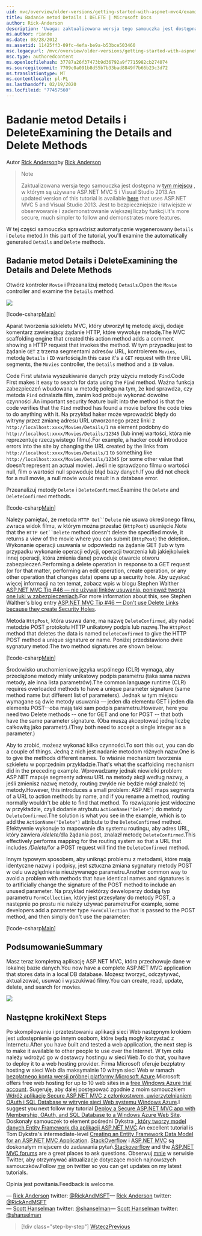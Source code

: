 ```yaml
---
uid: mvc/overview/older-versions/getting-started-with-aspnet-mvc4/examining-the-details-and-delete-methods
title: Badanie metod Details i DELETE | Microsoft Docs
author: Rick-Anderson
description: 'Uwaga: zaktualizowana wersja tego samouczka jest dostępna w tym miejscu, w którym są używane ASP.NET MVC 5 i Visual Studio 2013. Jest to bezpieczniejsze i łatwiejsze w obserwowanie...'
ms.author: riande
ms.date: 08/28/2012
ms.assetid: 11425ff3-09fc-4efa-be9a-b53bce503460
msc.legacyurl: /mvc/overview/older-versions/getting-started-with-aspnet-mvc4/examining-the-details-and-delete-methods
msc.type: authoredcontent
ms.openlocfilehash: 37787a26f37473b9d36792a9f7715982cb274074
ms.sourcegitcommit: 7709c0a091b8d55b7b33bad8849f7b66b23c3d72
ms.translationtype: MT
ms.contentlocale: pl-PL
ms.lasthandoff: 02/19/2020
ms.locfileid: "77457560"
---
```

# <a name="examining-the-details-and-delete-methods"></a><span data-ttu-id="26d54-104">Badanie metod Details i Delete</span><span class="sxs-lookup"><span data-stu-id="26d54-104">Examining the Details and Delete Methods</span></span>

<span data-ttu-id="26d54-105">Autor [Rick Anderson](https://twitter.com/RickAndMSFT)</span><span class="sxs-lookup"><span data-stu-id="26d54-105">by [Rick Anderson](https://twitter.com/RickAndMSFT)</span></span>

> > [!NOTE]
> > <span data-ttu-id="26d54-106">Zaktualizowana wersja tego samouczka jest dostępna w [tym miejscu](../../getting-started/introduction/getting-started.md) , w którym są używane ASP.NET MVC 5 i Visual Studio 2013.</span><span class="sxs-lookup"><span data-stu-id="26d54-106">An updated version of this tutorial is available [here](../../getting-started/introduction/getting-started.md) that uses ASP.NET MVC 5 and Visual Studio 2013.</span></span> <span data-ttu-id="26d54-107">Jest to bezpieczniejsze i łatwiejsze w obserwowanie i zademonstrowanie większej liczby funkcji.</span><span class="sxs-lookup"><span data-stu-id="26d54-107">It's more secure, much simpler to follow and demonstrates more features.</span></span>

<span data-ttu-id="26d54-108">W tej części samouczka sprawdzisz automatycznie wygenerowany `Details` i `Delete` metod.</span><span class="sxs-lookup"><span data-stu-id="26d54-108">In this part of the tutorial, you'll examine the automatically generated `Details` and `Delete` methods.</span></span>

## <a name="examining-the-details-and-delete-methods"></a><span data-ttu-id="26d54-109">Badanie metod Details i Delete</span><span class="sxs-lookup"><span data-stu-id="26d54-109">Examining the Details and Delete Methods</span></span>

<span data-ttu-id="26d54-110">Otwórz kontroler `Movie` i Przeanalizuj metodę `Details`.</span><span class="sxs-lookup"><span data-stu-id="26d54-110">Open the `Movie` controller and examine the `Details` method.</span></span>

![](examining-the-details-and-delete-methods/_static/image1.png)

[!code-csharp[Main](examining-the-details-and-delete-methods/samples/sample1.cs)]

<span data-ttu-id="26d54-111">Aparat tworzenia szkieletu MVC, który utworzył tę metodę akcji, dodaje komentarz zawierający żądanie HTTP, które wywołuje metodę.</span><span class="sxs-lookup"><span data-stu-id="26d54-111">The MVC scaffolding engine that created this action method adds a comment showing a HTTP request that invokes the method.</span></span> <span data-ttu-id="26d54-112">W tym przypadku jest to żądanie `GET` z trzema segmentami adresów URL, kontrolerem `Movies`, metodą `Details` i `ID` wartością.</span><span class="sxs-lookup"><span data-stu-id="26d54-112">In this case it's a `GET` request with three URL segments, the `Movies` controller, the `Details` method and a `ID` value.</span></span>

<span data-ttu-id="26d54-113">Code First ułatwia wyszukiwanie danych przy użyciu metody `Find`.</span><span class="sxs-lookup"><span data-stu-id="26d54-113">Code First makes it easy to search for data using the `Find` method.</span></span> <span data-ttu-id="26d54-114">Ważna funkcja zabezpieczeń wbudowana w metodę polega na tym, że kod sprawdza, czy metoda `Find` odnalazła film, zanim kod próbuje wykonać dowolne czynności.</span><span class="sxs-lookup"><span data-stu-id="26d54-114">An important security feature built into the method is that the code verifies that the `Find` method has found a movie before the code tries to do anything with it.</span></span> <span data-ttu-id="26d54-115">Na przykład haker może wprowadzić błędy do witryny przez zmianę adresu URL utworzonego przez linki z `http://localhost:xxxx/Movies/Details/1` na element podobny do `http://localhost:xxxx/Movies/Details/12345` (lub innej wartości, która nie reprezentuje rzeczywistego filmu).</span><span class="sxs-lookup"><span data-stu-id="26d54-115">For example, a hacker could introduce errors into the site by changing the URL created by the links from `http://localhost:xxxx/Movies/Details/1` to something like `http://localhost:xxxx/Movies/Details/12345` (or some other value that doesn't represent an actual movie).</span></span> <span data-ttu-id="26d54-116">Jeśli nie sprawdzono filmu o wartości null, film o wartości null spowoduje błąd bazy danych.</span><span class="sxs-lookup"><span data-stu-id="26d54-116">If you did not check for a null movie, a null movie would result in a database error.</span></span>

<span data-ttu-id="26d54-117">Przeanalizuj metody `Delete` i `DeleteConfirmed`.</span><span class="sxs-lookup"><span data-stu-id="26d54-117">Examine the `Delete` and `DeleteConfirmed` methods.</span></span>

[!code-csharp[Main](examining-the-details-and-delete-methods/samples/sample2.cs?highlight=17)]

<span data-ttu-id="26d54-118">Należy pamiętać, że metoda `HTTP Get``Delete` nie usuwa określonego filmu, zwraca widok filmu, w którym można przesłać (`HttpPost`) usunięcie.</span><span class="sxs-lookup"><span data-stu-id="26d54-118">Note that the `HTTP Get``Delete` method doesn't delete the specified movie, it returns a view of the movie where you can submit (`HttpPost`) the deletion..</span></span> <span data-ttu-id="26d54-119">Wykonanie operacji usuwania w odpowiedzi na żądanie GET (lub w tym przypadku wykonanie operacji edycji, operacji tworzenia lub jakiejkolwiek innej operacji, która zmienia dane) powoduje otwarcie otworu zabezpieczeń.</span><span class="sxs-lookup"><span data-stu-id="26d54-119">Performing a delete operation in response to a GET request (or for that matter, performing an edit operation, create operation, or any other operation that changes data) opens up a security hole.</span></span> <span data-ttu-id="26d54-120">Aby uzyskać więcej informacji na ten temat, zobacz wpis w blogu Stephen Walther [ASP.NET MVC Tip #46 — nie używaj linków usuwania, ponieważ tworzą one luki w zabezpieczeniach](http://stephenwalther.com/blog/archive/2009/01/21/asp.net-mvc-tip-46-ndash-donrsquot-use-delete-links-because.aspx).</span><span class="sxs-lookup"><span data-stu-id="26d54-120">For more information about this, see Stephen Walther's blog entry [ASP.NET MVC Tip #46 — Don't use Delete Links because they create Security Holes](http://stephenwalther.com/blog/archive/2009/01/21/asp.net-mvc-tip-46-ndash-donrsquot-use-delete-links-because.aspx).</span></span>

<span data-ttu-id="26d54-121">Metoda `HttpPost`, która usuwa dane, ma nazwę `DeleteConfirmed`, aby nadać metodzie POST protokołu HTTP unikatowy podpis lub nazwę.</span><span class="sxs-lookup"><span data-stu-id="26d54-121">The `HttpPost` method that deletes the data is named `DeleteConfirmed` to give the HTTP POST method a unique signature or name.</span></span> <span data-ttu-id="26d54-122">Poniżej przedstawiono dwie sygnatury metod:</span><span class="sxs-lookup"><span data-stu-id="26d54-122">The two method signatures are shown below:</span></span>

[!code-csharp[Main](examining-the-details-and-delete-methods/samples/sample3.cs)]

<span data-ttu-id="26d54-123">Środowisko uruchomieniowe języka wspólnego (CLR) wymaga, aby przeciążone metody miały unikatowy podpis parametru (taka sama nazwa metody, ale inna lista parametrów).</span><span class="sxs-lookup"><span data-stu-id="26d54-123">The common language runtime (CLR) requires overloaded methods to have a unique parameter signature (same method name but different list of parameters).</span></span> <span data-ttu-id="26d54-124">Jednak w tym miejscu wymagane są dwie metody usuwania — jeden dla elementu GET i jeden dla elementu POST--oba mają taki sam podpis parametru.</span><span class="sxs-lookup"><span data-stu-id="26d54-124">However, here you need two Delete methods -- one for GET and one for POST -- that both have the same parameter signature.</span></span> <span data-ttu-id="26d54-125">(Oba muszą akceptować jedną liczbę całkowitą jako parametr).</span><span class="sxs-lookup"><span data-stu-id="26d54-125">(They both need to accept a single integer as a parameter.)</span></span>

<span data-ttu-id="26d54-126">Aby to zrobić, możesz wykonać kilka czynności.</span><span class="sxs-lookup"><span data-stu-id="26d54-126">To sort this out, you can do a couple of things.</span></span> <span data-ttu-id="26d54-127">Jedną z nich jest nadanie metodom różnych nazw.</span><span class="sxs-lookup"><span data-stu-id="26d54-127">One is to give the methods different names.</span></span> <span data-ttu-id="26d54-128">To właśnie mechanizm tworzenia szkieletu w poprzednim przykładzie.</span><span class="sxs-lookup"><span data-stu-id="26d54-128">That's what the scaffolding mechanism did in the preceding example.</span></span> <span data-ttu-id="26d54-129">Wprowadzamy jednak niewielki problem: ASP.NET mapuje segmenty adresu URL na metody akcji według nazwy, a jeśli zmienisz nazwę metody, routing zwykle nie będzie mógł znaleźć tej metody.</span><span class="sxs-lookup"><span data-stu-id="26d54-129">However, this introduces a small problem: ASP.NET maps segments of a URL to action methods by name, and if you rename a method, routing normally wouldn't be able to find that method.</span></span> <span data-ttu-id="26d54-130">To rozwiązanie jest widoczne w przykładzie, czyli dodanie atrybutu `ActionName("Delete")` do metody `DeleteConfirmed`.</span><span class="sxs-lookup"><span data-stu-id="26d54-130">The solution is what you see in the example, which is to add the `ActionName("Delete")` attribute to the `DeleteConfirmed` method.</span></span> <span data-ttu-id="26d54-131">Efektywnie wykonuje to mapowanie dla systemu routingu, aby adres URL, który zawiera <em>/delete/</em>dla żądania post, znalazł metodę `DeleteConfirmed`.</span><span class="sxs-lookup"><span data-stu-id="26d54-131">This effectively performs mapping for the routing system so that a URL that includes <em>/Delete/</em>for a POST request will find the `DeleteConfirmed` method.</span></span>

<span data-ttu-id="26d54-132">Innym typowym sposobem, aby uniknąć problemu z metodami, które mają identyczne nazwy i podpisy, jest sztuczna zmiana sygnatury metody POST w celu uwzględnienia nieużywanego parametru.</span><span class="sxs-lookup"><span data-stu-id="26d54-132">Another common way to avoid a problem with methods that have identical names and signatures is to artificially change the signature of the POST method to include an unused parameter.</span></span> <span data-ttu-id="26d54-133">Na przykład niektórzy deweloperzy dodają typ parametru `FormCollection`, który jest przesyłany do metody POST, a następnie po prostu nie należy używać parametru:</span><span class="sxs-lookup"><span data-stu-id="26d54-133">For example, some developers add a parameter type `FormCollection` that is passed to the POST method, and then simply don't use the parameter:</span></span>

[!code-csharp[Main](examining-the-details-and-delete-methods/samples/sample4.cs)]

## <a name="summary"></a><span data-ttu-id="26d54-134">Podsumowanie</span><span class="sxs-lookup"><span data-stu-id="26d54-134">Summary</span></span>

<span data-ttu-id="26d54-135">Masz teraz kompletną aplikację ASP.NET MVC, która przechowuje dane w lokalnej bazie danych.</span><span class="sxs-lookup"><span data-stu-id="26d54-135">You now have a complete ASP.NET MVC application that stores data in a local DB database.</span></span> <span data-ttu-id="26d54-136">Możesz tworzyć, odczytywać, aktualizować, usuwać i wyszukiwać filmy.</span><span class="sxs-lookup"><span data-stu-id="26d54-136">You can create, read, update, delete, and search for movies.</span></span>

![](examining-the-details-and-delete-methods/_static/image2.png)

## <a name="next-steps"></a><span data-ttu-id="26d54-137">Następne kroki</span><span class="sxs-lookup"><span data-stu-id="26d54-137">Next Steps</span></span>

<span data-ttu-id="26d54-138">Po skompilowaniu i przetestowaniu aplikacji sieci Web następnym krokiem jest udostępnienie go innym osobom, które będą mogły korzystać z Internetu.</span><span class="sxs-lookup"><span data-stu-id="26d54-138">After you have built and tested a web application, the next step is to make it available to other people to use over the Internet.</span></span> <span data-ttu-id="26d54-139">W tym celu należy wdrożyć go w dostawcy hostingu w sieci Web.</span><span class="sxs-lookup"><span data-stu-id="26d54-139">To do that, you have to deploy it to a web hosting provider.</span></span> <span data-ttu-id="26d54-140">Firma Microsoft oferuje bezpłatny hosting w sieci Web dla maksymalnie 10 witryn sieci Web w ramach [bezpłatnego konta wersji próbnej platformy Microsoft Azure](https://www.windowsazure.com/pricing/free-trial/?WT.mc_id=A443DD604).</span><span class="sxs-lookup"><span data-stu-id="26d54-140">Microsoft offers free web hosting for up to 10 web sites in a [free Windows Azure trial account](https://www.windowsazure.com/pricing/free-trial/?WT.mc_id=A443DD604).</span></span> <span data-ttu-id="26d54-141">Sugeruję, aby dalej postępować zgodnie z moim samouczkiem [Wdróż aplikację Secure ASP.NET MVC z członkostwem, uwierzytelnianiem OAuth i SQL Database w witrynie sieci Web systemu Windows Azure](https://docs.microsoft.com/aspnet/core/security/authorization/secure-data).</span><span class="sxs-lookup"><span data-stu-id="26d54-141">I suggest you next follow my tutorial [Deploy a Secure ASP.NET MVC app with Membership, OAuth, and SQL Database to a Windows Azure Web Site](https://docs.microsoft.com/aspnet/core/security/authorization/secure-data).</span></span> <span data-ttu-id="26d54-142">Doskonały samouczek to element pośredni Dykstra [, który tworzy model danych Entity Framework dla aplikacji ASP.NET MVC](../../getting-started/getting-started-with-ef-using-mvc/creating-an-entity-framework-data-model-for-an-asp-net-mvc-application.md).</span><span class="sxs-lookup"><span data-stu-id="26d54-142">An excellent tutorial is Tom Dykstra's intermediate-level [Creating an Entity Framework Data Model for an ASP.NET MVC Application](../../getting-started/getting-started-with-ef-using-mvc/creating-an-entity-framework-data-model-for-an-asp-net-mvc-application.md).</span></span> <span data-ttu-id="26d54-143">[StackOverflow](http://stackoverflow.com/help) i [ASP.NET MVC](https://forums.asp.net/1146.aspx) są doskonałym miejscem do zadawania pytań.</span><span class="sxs-lookup"><span data-stu-id="26d54-143">[Stackoverflow](http://stackoverflow.com/help) and the [ASP.NET MVC forums](https://forums.asp.net/1146.aspx) are a great places to ask questions.</span></span> <span data-ttu-id="26d54-144">Obserwuj [mnie](https://twitter.com/RickAndMSFT) w serwisie Twitter, aby otrzymywać aktualizacje dotyczące moich najnowszych samouczków.</span><span class="sxs-lookup"><span data-stu-id="26d54-144">Follow [me](https://twitter.com/RickAndMSFT) on twitter so you can get updates on my latest tutorials.</span></span>

<span data-ttu-id="26d54-145">Opinia jest powitania.</span><span class="sxs-lookup"><span data-stu-id="26d54-145">Feedback is welcome.</span></span>

<span data-ttu-id="26d54-146">— [Rick Anderson](https://blogs.msdn.com/rickAndy) twitter: [@RickAndMSFT](https://twitter.com/RickAndMSFT)</span><span class="sxs-lookup"><span data-stu-id="26d54-146">— [Rick Anderson](https://blogs.msdn.com/rickAndy) twitter: [@RickAndMSFT](https://twitter.com/RickAndMSFT)</span></span>  
<span data-ttu-id="26d54-147">— [Scott Hanselman](http://www.hanselman.com/blog/) twitter: [@shanselman](https://twitter.com/shanselman)</span><span class="sxs-lookup"><span data-stu-id="26d54-147">— [Scott Hanselman](http://www.hanselman.com/blog/) twitter: [@shanselman](https://twitter.com/shanselman)</span></span>

> [!div class="step-by-step"]
> [<span data-ttu-id="26d54-148">Wstecz</span><span class="sxs-lookup"><span data-stu-id="26d54-148">Previous</span></span>](adding-validation-to-the-model.md)
